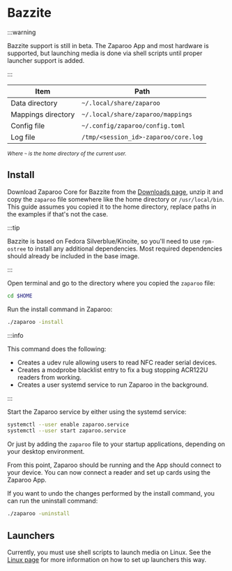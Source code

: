 # Bazzite

:::warning

Bazzite support is still in beta. The Zaparoo App and most hardware is supported, but launching media is done via shell scripts until proper launcher support is added.

:::

| Item               | Path                                 |
| ------------------ | ------------------------------------ |
| Data directory     | `~/.local/share/zaparoo`             |
| Mappings directory | `~/.local/share/zaparoo/mappings`    |
| Config file        | `~/.config/zaparoo/config.toml`      |
| Log file           | `/tmp/<session_id>-zaparoo/core.log` |

<small>_Where `~` is the home directory of the current user._</small>

## Install

Download Zaparoo Core for Bazzite from the [Downloads page](/downloads/), unzip it and copy
the `zaparoo` file somewhere like the home directory or `/usr/local/bin`. This guide assumes you copied it to the home directory, replace paths in the examples if that's not the case.

:::tip

Bazzite is based on Fedora Silverblue/Kinoite, so you'll need to use `rpm-ostree` to install any additional dependencies. Most required dependencies should already be included in the base image.

:::

Open terminal and go to the directory where you copied the `zaparoo` file:

```bash
cd $HOME
```

Run the install command in Zaparoo:

```bash
./zaparoo -install
```

:::info

This command does the following:

- Creates a udev rule allowing users to read NFC reader serial devices.
- Creates a modprobe blacklist entry to fix a bug stopping ACR122U readers from working.
- Creates a user systemd service to run Zaparoo in the background.

:::

Start the Zaparoo service by either using the systemd service:

```bash
systemctl --user enable zaparoo.service
systemctl --user start zaparoo.service
```

Or just by adding the `zaparoo` file to your startup applications, depending on your desktop environment.

From this point, Zaparoo should be running and the App should connect to your device. You can now connect a reader and set up cards using the Zaparoo App.

If you want to undo the changes performed by the install command, you can run the uninstall command:

```bash
./zaparoo -uninstall
```

## Launchers

Currently, you must use shell scripts to launch media on Linux. See the [Linux page](./linux.md#launchers) for more information on how to set up launchers this way.

